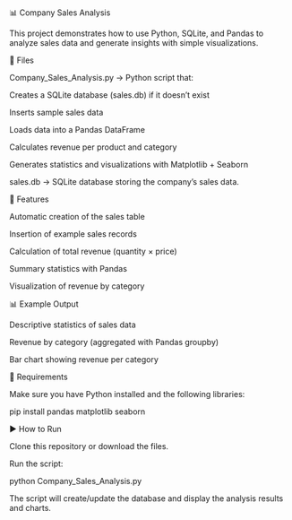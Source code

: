 📊 Company Sales Analysis

This project demonstrates how to use Python, SQLite, and Pandas to analyze sales data and generate insights with simple visualizations.

📂 Files

Company_Sales_Analysis.py → Python script that:

Creates a SQLite database (sales.db) if it doesn’t exist

Inserts sample sales data

Loads data into a Pandas DataFrame

Calculates revenue per product and category

Generates statistics and visualizations with Matplotlib + Seaborn

sales.db → SQLite database storing the company’s sales data.

🚀 Features

Automatic creation of the sales table

Insertion of example sales records

Calculation of total revenue (quantity × price)

Summary statistics with Pandas

Visualization of revenue by category

📊 Example Output

Descriptive statistics of sales data

Revenue by category (aggregated with Pandas groupby)

Bar chart showing revenue per category

🔧 Requirements

Make sure you have Python installed and the following libraries:

pip install pandas matplotlib seaborn

▶️ How to Run

Clone this repository or download the files.

Run the script:

python Company_Sales_Analysis.py


The script will create/update the database and display the analysis results and charts.

